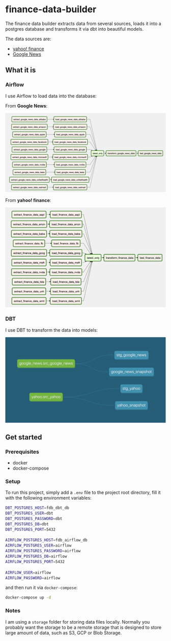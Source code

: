 # finance-data-builder

The finance data builder extracts data from several sources, loads it into a postgres database and transforms it 
via dbt into beautiful models.

The data sources are:
* [yahoo! finance](https://finance.yahoo.com/)
* [Google News](https://news.google.com/)

## What it is

### Airflow

I use Airflow to load data into the database:

From **Google News**:

![airflow graph google news](images/airflow_graph__google_news.png "Airflow Graph - Google News")

From **yahoo! finance**:

![airflow graph yahoo](images/airflow_graph__yahoo.png "Airflow Graph - Yahoo")

### DBT

I use DBT to transform the data into models:

![dbt graph](images/dbt_graph.png "DBT Graph")

## Get started

### Prerequisites

- docker
- docker-compose

### Setup

To run this project, simply add a `.env` file to the project root directory, fill it with the following environment 
variables:
```bash
DBT_POSTGRES_HOST=fdb_dbt_db
DBT_POSTGRES_USER=dbt
DBT_POSTGRES_PASSWORD=dbt
DBT_POSTGRES_DB=dbt
DBT_POSTGRES_PORT=5432

AIRFLOW_POSTGRES_HOST=fdb_airflow_db
AIRFLOW_POSTGRES_USER=airflow
AIRFLOW_POSTGRES_PASSWORD=airflow
AIRFLOW_POSTGRES_DB=airflow
AIRFLOW_POSTGRES_PORT=5432

AIRFLOW_USER=airflow
AIRFLOW_PASSWORD=airflow
```
and then run it via `docker-compose`:
```bash
docker-compose up -d
```

### Notes

I am using a `storage` folder for storing data files locally. Normally you probably want the storage to be a remote 
storage that is designed to store large amount of data, such as S3, GCP or Blob Storage.